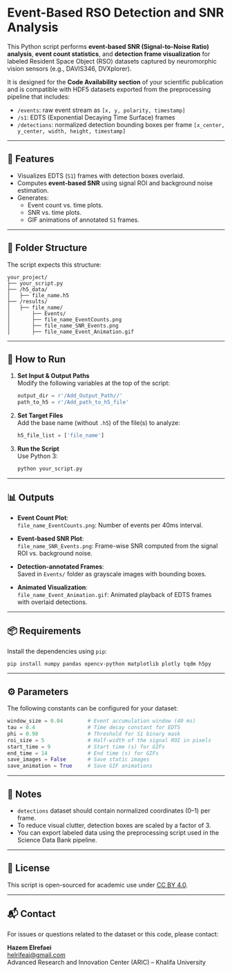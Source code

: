# Event-Based RSO Detection and SNR Analysis

This Python script performs **event-based SNR (Signal-to-Noise Ratio) analysis**, **event count statistics**, and **detection frame visualization** for labeled Resident Space Object (RSO) datasets captured by neuromorphic vision sensors (e.g., DAVIS346, DVXplorer).

It is designed for the **Code Availability section** of your scientific publication and is compatible with HDF5 datasets exported from the preprocessing pipeline that includes:
- `/events`: raw event stream as `[x, y, polarity, timestamp]`
- `/s1`: EDTS (Exponential Decaying Time Surface) frames
- `/detections`: normalized detection bounding boxes per frame `[x_center, y_center, width, height, timestamp]`

---

## 🔧 Features

- Visualizes EDTS (`S1`) frames with detection boxes overlaid.
- Computes **event-based SNR** using signal ROI and background noise estimation.
- Generates:
  - Event count vs. time plots.
  - SNR vs. time plots.
  - GIF animations of annotated `S1` frames.

---

## 📁 Folder Structure

The script expects this structure:

```
your_project/
├── your_script.py
├── /h5_data/
│   ├── file_name.h5
├── /results/
│   ├── file_name/
│       ├── Events/
│       ├── file_name_EventCounts.png
│       ├── file_name_SNR_Events.png
│       ├── file_name_Event_Animation.gif
```

---

## 🚀 How to Run

1. **Set Input & Output Paths**  
   Modify the following variables at the top of the script:
   ```python
   output_dir = r'/Add_Output_Path//'
   path_to_h5 = r'/Add_path_to_h5_file'
   ```

2. **Set Target Files**  
   Add the base name (without `.h5`) of the file(s) to analyze:
   ```python
   h5_file_list = ['file_name']
   ```

3. **Run the Script**  
   Use Python 3:
   ```bash
   python your_script.py
   ```

---

## 📊 Outputs

- **Event Count Plot**:  
  `file_name_EventCounts.png`: Number of events per 40ms interval.

- **Event-based SNR Plot**:  
  `file_name_SNR_Events.png`: Frame-wise SNR computed from the signal ROI vs. background noise.

- **Detection-annotated Frames**:  
  Saved in `Events/` folder as grayscale images with bounding boxes.

- **Animated Visualization**:  
  `file_name_Event_Animation.gif`: Animated playback of EDTS frames with overlaid detections.

---

## 📦 Requirements

Install the dependencies using `pip`:

```bash
pip install numpy pandas opencv-python matplotlib plotly tqdm h5py
```

---

## ⚙️ Parameters

The following constants can be configured for your dataset:
```python
window_size = 0.04        # Event accumulation window (40 ms)
tau = 0.4                 # Time decay constant for EDTS
phi = 0.98                # Threshold for S1 binary mask
roi_size = 5              # Half-width of the signal ROI in pixels
start_time = 9            # Start time (s) for GIFs
end_time = 14             # End time (s) for GIFs
save_images = False       # Save static images
save_animation = True     # Save GIF animations
```

---

## 📌 Notes

- `detections` dataset should contain normalized coordinates (0–1) per frame.
- To reduce visual clutter, detection boxes are scaled by a factor of 3.
- You can export labeled data using the preprocessing script used in the Science Data Bank pipeline.

---

## 📄 License

This script is open-sourced for academic use under [CC BY 4.0](https://creativecommons.org/licenses/by/4.0/).

---

## 📬 Contact

For issues or questions related to the dataset or this code, please contact:

**Hazem Elrefaei**  
[helrifeai@gmail.com](mailto:helrifaei@gmail.com)  
Advanced Research and Innovation Center (ARIC) – Khalifa University
